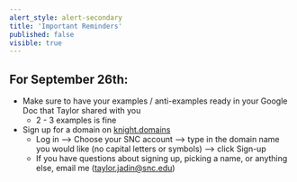 ```yaml
---
alert_style: alert-secondary
title: 'Important Reminders'
published: false
visible: true
---
```


## For September 26th:
* Make sure to have your examples / anti-examples ready in your Google Doc that Taylor shared with you
  * 2 - 3 examples is fine
* Sign up for a domain on [knight.domains](https://knight.domains)
  * Log in --> Choose your SNC account --> type in the domain name you would like (no capital letters or symbols) --> click Sign-up
  * If you have questions about signing up, picking a name, or anything else, email me ([taylor.jadin@snc.edu](mailto:taylor.jadin@snc.edu))
